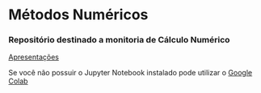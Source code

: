<h1>Métodos Numéricos</h1>
<h3> Repositório destinado a monitoria de Cálculo Numérico</h3>
<a href="https://numericjoelderufpb.web.app/"> Apresentações </a> 
<p> Se você não possuir o Jupyter Notebook instalado pode utilizar o <a href="https://colab.research.google.com/"> Google Colab </a>
